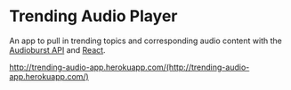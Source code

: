 # Trending Audio Player

An app to pull in trending topics and corresponding audio content with the [Audioburst API](https://developers.audioburst.com/) and [React](https://reactjs.org/).

http://trending-audio-app.herokuapp.com/(http://trending-audio-app.herokuapp.com/)